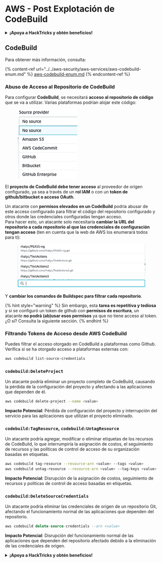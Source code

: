# AWS - Post Explotación de CodeBuild

<details>

<summary><strong>¡Apoya a HackTricks y obtén beneficios!</strong></summary>

* Si quieres ver tu **empresa anunciada en HackTricks** o si quieres acceder a la **última versión de PEASS o descargar HackTricks en PDF**, consulta los [**PLANES DE SUSCRIPCIÓN**](https://github.com/sponsors/carlospolop).
* Obtén [**productos oficiales de PEASS y HackTricks**](https://peass.creator-spring.com)
* Descubre [**The PEASS Family**](https://opensea.io/collection/the-peass-family), nuestra colección exclusiva de [**NFTs**](https://opensea.io/collection/the-peass-family)
* **Únete al** 💬 [**grupo de Discord**](https://discord.gg/hRep4RUj7f) o al [**grupo de Telegram**](https://t.me/peass) o **sígueme** en **Twitter** 🐦 [**@carlospolopm**](https://twitter.com/carlospolopm).

* **Comparte tus trucos de hacking enviando PRs a los repositorios de** [**HackTricks**](https://github.com/carlospolop/hacktricks) y [**HackTricks Cloud**](https://github.com/carlospolop/hacktricks-cloud) github.

</details>

## CodeBuild

Para obtener más información, consulta:

{% content-ref url="../../aws-security/aws-services/aws-codebuild-enum.md" %}
[aws-codebuild-enum.md](../../aws-security/aws-services/aws-codebuild-enum.md)
{% endcontent-ref %}

### Abuso de Acceso al Repositorio de CodeBuild

Para configurar **CodeBuild**, se necesitará **acceso al repositorio de código** que se va a utilizar. Varias plataformas podrían alojar este código:

<figure><img src="../../../.gitbook/assets/image (3) (5).png" alt=""><figcaption></figcaption></figure>

El **proyecto de CodeBuild debe tener acceso** al proveedor de origen configurado, ya sea a través de un **rol IAM** o con un **token de github/bitbucket o acceso OAuth**.

Un atacante con **permisos elevados en un CodeBuild** podría abusar de este acceso configurado para filtrar el código del repositorio configurado y otros donde las credenciales configuradas tengan acceso.\
Para hacer esto, un atacante solo necesitaría **cambiar la URL del repositorio a cada repositorio al que las credenciales de configuración tengan acceso** (ten en cuenta que la web de AWS los enumerará todos para ti):

<figure><img src="../../../.gitbook/assets/image (11).png" alt=""><figcaption></figcaption></figure>

Y **cambiar los comandos de Buildspec para filtrar cada repositorio**.

{% hint style="warning" %}
Sin embargo, esta **tarea es repetitiva y tediosa** y si se configuró un token de github con **permisos de escritura**, un atacante **no podrá (ab)usar esos permisos** ya que no tiene acceso al token.\
¿O sí? Consulta la siguiente sección.
{% endhint %}

### Filtrando Tokens de Acceso desde AWS CodeBuild

Puedes filtrar el acceso otorgado en CodeBuild a plataformas como Github. Verifica si se ha otorgado acceso a plataformas externas con:
```bash
aws codebuild list-source-credentials
```
### `codebuild:DeleteProject`

Un atacante podría eliminar un proyecto completo de CodeBuild, causando la pérdida de la configuración del proyecto y afectando a las aplicaciones que dependen de él.
```bash
aws codebuild delete-project --name <value>
```
**Impacto Potencial**: Pérdida de configuración del proyecto y interrupción del servicio para las aplicaciones que utilizan el proyecto eliminado.

### `codebuild:TagResource`, `codebuild:UntagResource`

Un atacante podría agregar, modificar o eliminar etiquetas de los recursos de CodeBuild, lo que interrumpiría la asignación de costos, el seguimiento de recursos y las políticas de control de acceso de su organización basadas en etiquetas.
```bash
aws codebuild tag-resource --resource-arn <value> --tags <value>
aws codebuild untag-resource --resource-arn <value> --tag-keys <value>
```
**Impacto Potencial**: Disrupción de la asignación de costos, seguimiento de recursos y políticas de control de acceso basadas en etiquetas.

### `codebuild:DeleteSourceCredentials`

Un atacante podría eliminar las credenciales de origen de un repositorio Git, afectando el funcionamiento normal de las aplicaciones que dependen del repositorio.
```sql
aws codebuild delete-source-credentials --arn <value>
```
**Impacto Potencial**: Disrupción del funcionamiento normal de las aplicaciones que dependen del repositorio afectado debido a la eliminación de las credenciales de origen.

<details>

<summary><strong>¡Apoya a HackTricks y obtén beneficios!</strong></summary>

* Si quieres ver tu **empresa anunciada en HackTricks** o si quieres acceder a la **última versión de PEASS o descargar HackTricks en PDF**, consulta los [**PLANES DE SUSCRIPCIÓN**](https://github.com/sponsors/carlospolop).
* Obtén el [**merchandising oficial de PEASS y HackTricks**](https://peass.creator-spring.com).
* Descubre [**The PEASS Family**](https://opensea.io/collection/the-peass-family), nuestra colección exclusiva de [**NFTs**](https://opensea.io/collection/the-peass-family).
* **Únete al** 💬 [**grupo de Discord**](https://discord.gg/hRep4RUj7f) o al [**grupo de Telegram**](https://t.me/peass) o **sígueme** en **Twitter** 🐦 [**@carlospolopm**](https://twitter.com/carlospolopm).
* **Comparte tus trucos de hacking enviando PRs a los repositorios de** [**HackTricks**](https://github.com/carlospolop/hacktricks) y [**HackTricks Cloud**](https://github.com/carlospolop/hacktricks-cloud) en GitHub.

</details>
